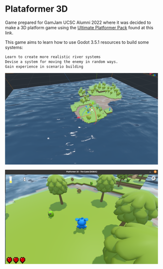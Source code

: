 # Plataformer 3D

Game prepared for GamJam UCSC Alumni 2022 where it was decided to make a 3D platform game using the [Ultimate Platformer Pack](https://quaternius.itch.io/ultimate-platformer-pack "Ultimate Platformer Pack") found at this link.

This game aims to learn how to use Godot 3.5.1 resources to build some systems:

    Learn to create more realistic river systems
    Devise a system for moving the enemy in random ways.
    Gain experience in scenario building

[![Full Scene](https://github.com/mastheusum/GamJam-UCSC-Alumni-2022/blob/main/Screenshots/Captura%20de%20tela%20de%202023-03-13%2008-30-58.png "Full Scene")](https://github.com/mastheusum/GamJam-UCSC-Alumni-2022/blob/main/Screenshots/Captura%20de%20tela%20de%202023-03-13%2008-30-58.png "Full Scene")

[![Gameplay](https://github.com/mastheusum/GamJam-UCSC-Alumni-2022/blob/main/Screenshots/Captura%20de%20tela%20de%202023-03-13%2008-31-55.png "Gameplay")](https://github.com/mastheusum/GamJam-UCSC-Alumni-2022/blob/main/Screenshots/Captura%20de%20tela%20de%202023-03-13%2008-31-55.png "Gameplay")
